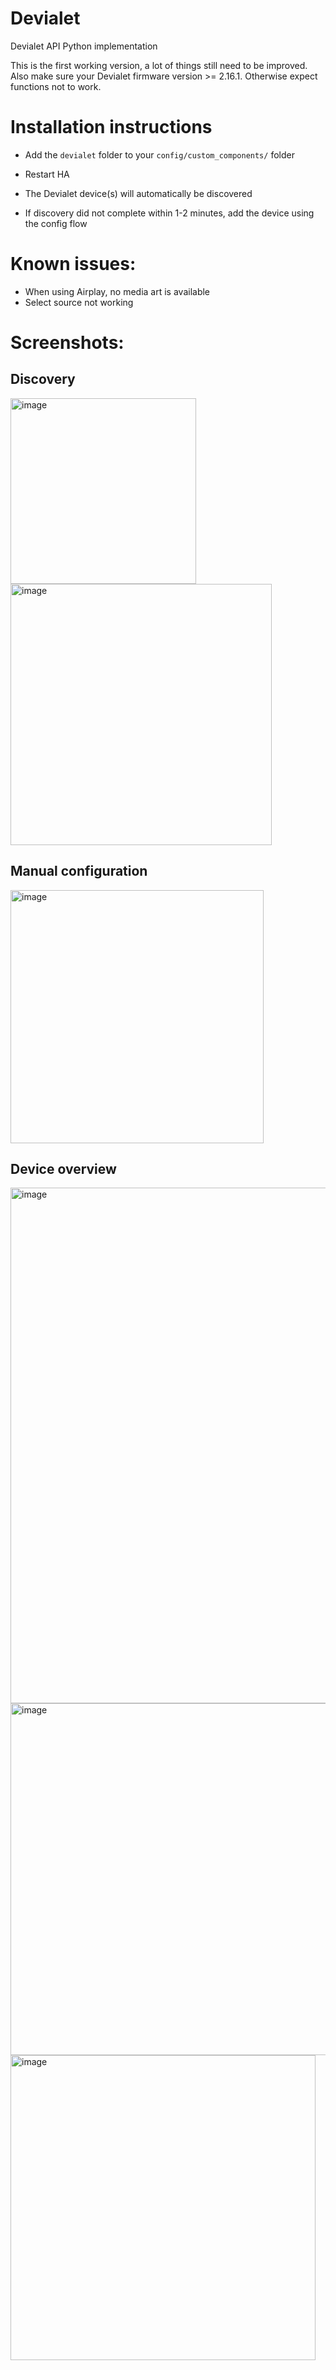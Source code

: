 # Devialet
Devialet API Python implementation

This is the first working version, a lot of things still need to be improved. 
Also make sure your Devialet firmware version >= 2.16.1. Otherwise expect functions not to work.

# Installation instructions
- Add the `devialet` folder to your `config/custom_components/` folder
- Restart HA
- The Devialet device(s) will automatically be discovered

- If discovery did not complete within 1-2 minutes, add the device using the config flow

# Known issues:
- When using Airplay, no media art is available
- Select source not working


# Screenshots:

## Discovery

<img width="297" alt="image" src="https://user-images.githubusercontent.com/47930023/208066307-24cc39eb-6f21-47a5-9674-5e3f0996e4b0.png">

<img width="418" alt="image" src="https://user-images.githubusercontent.com/47930023/208066552-fcd21bf9-a8ad-400a-8a60-04250e6c296e.png">


## Manual configuration

<img width="405" alt="image" src="https://user-images.githubusercontent.com/47930023/208067522-3b416cda-a4aa-4d8a-b3a5-fea23b0a81d9.png">


## Device overview

<img width="825" alt="image" src="https://user-images.githubusercontent.com/47930023/208066755-b5c072bd-1a27-4947-be64-90d6a4e87c7d.png">

<img width="563" alt="image" src="https://user-images.githubusercontent.com/47930023/208066926-ee08cb60-29f1-4b33-950f-edc6ab5366c9.png">

<img width="488" alt="image" src="https://user-images.githubusercontent.com/47930023/208067167-a7ea516b-38f5-4cc8-84a0-6dffc8ed0639.png">
